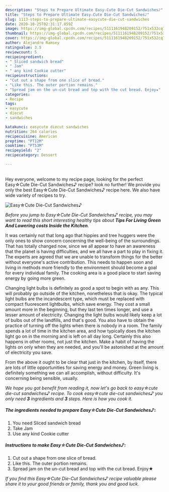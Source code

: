 ```yaml
---
description: "Steps to Prepare Ultimate Easy☆Cute Die-Cut Sandwiches♪"
title: "Steps to Prepare Ultimate Easy☆Cute Die-Cut Sandwiches♪"
slug: 1113-steps-to-prepare-ultimate-easycute-die-cut-sandwiches
date: 2020-10-25T02:31:17.859Z
image: https://img-global.cpcdn.com/recipes/5111161948209152/751x532cq70/easy☆cute-die-cut-sandwiches♪-recipe-main-photo.jpg
thumbnail: https://img-global.cpcdn.com/recipes/5111161948209152/751x532cq70/easy☆cute-die-cut-sandwiches♪-recipe-main-photo.jpg
cover: https://img-global.cpcdn.com/recipes/5111161948209152/751x532cq70/easy☆cute-die-cut-sandwiches♪-recipe-main-photo.jpg
author: Alejandro Ramsey
ratingvalue: 3.5
reviewcount: 5
recipeingredient:
- " Sliced sandwich bread"
- " Jam"
- " any kind Cookie cutter"
recipeinstructions:
- "Cut out a shape from one slice of bread."
- "Like this. The outer portion remains."
- "Spread jam on the un-cut bread and top with the cut bread. Enjoy★"
categories:
- Recipe
tags:
- easycute
- diecut
- sandwiches

katakunci: easycute diecut sandwiches 
nutrition: 264 calories
recipecuisine: American
preptime: "PT12M"
cooktime: "PT53M"
recipeyield: "2"
recipecategory: Dessert

---
```

<br>
Hey everyone, welcome to my recipe page, looking for the perfect Easy☆Cute Die-Cut Sandwiches♪ recipe? look no further! We provide you only the best Easy☆Cute Die-Cut Sandwiches♪ recipe here. We also have wide variety of recipes to try.
<br>


![Easy☆Cute Die-Cut Sandwiches♪](https://img-global.cpcdn.com/recipes/5111161948209152/751x532cq70/easy☆cute-die-cut-sandwiches♪-recipe-main-photo.jpg)

<i>Before you jump to Easy☆Cute Die-Cut Sandwiches♪ recipe, you may want to read this short interesting healthy tips about 
<strong>Tips For Living Green And Lowering costs Inside the Kitchen</strong>.</i>
</br>

It was certainly not that long ago that hippies and tree huggers were the only ones to show concern concerning the well-being of the surroundings. That has totally changed now, since we all appear to have an awareness that the planet is having difficulties, and we all have a part to play in fixing it. The experts are agreed that we are unable to transform things for the better without everyone's active contribution. This needs to happen soon and living in methods more friendly to the environment should become a goal for every individual family. The cooking area is a good place to start saving energy by going more green.

Changing light bulbs is definitely as good a spot to begin with as any. This will probably go outside of the kitchen, nonetheless that is okay. The typical light bulbs are the incandescent type, which must be replaced with compact fluorescent lightbulbs, which save energy. They cost a small amount more in the beginning, but they last ten times longer, and use a lesser amount of electricity. Changing the light bulbs would likely keep a lot of bulbs out of the landfills, and that's good. You also have to obtain the practice of turning off the lights when there is nobody in a room. The family spends a lot of time in the kitchen area, and how typically does the kitchen light go on in the morning and is left on all day long. Certainly this also happens in other rooms, not just the kitchen. Make a habit of having the lights on only when they are needed, and you'll be astonished at the amount of electricity you save.

From the above it ought to be clear that just in the kitchen, by itself, there are lots of little opportunities for saving energy and money. Green living is definitely something we can all accomplish, without difficulty. It's concerning being sensible, usually.


<i>We hope you got benefit from reading it, now let's go back to easy☆cute die-cut sandwiches♪ recipe. To cook easy☆cute die-cut sandwiches♪ you only need <strong>3</strong> ingredients and <strong>3</strong> steps. Here is how you cook it.
</i>

##### The ingredients needed to prepare Easy☆Cute Die-Cut Sandwiches♪:

1. You need  Sliced sandwich bread
1. Take  Jam
1. Use  any kind Cookie cutter


##### Instructions to make Easy☆Cute Die-Cut Sandwiches♪:

1. Cut out a shape from one slice of bread.
1. Like this. The outer portion remains.
1. Spread jam on the un-cut bread and top with the cut bread. Enjoy★


<i>If you find this Easy☆Cute Die-Cut Sandwiches♪ recipe valuable please share it to your good friends or family, thank you and good luck.</i>
